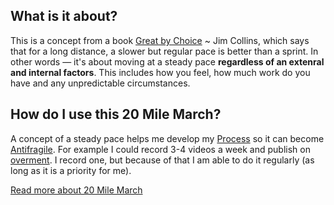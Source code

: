 ## What is it about?

This is a concept from a book [Great by Choice](../Books/Great%20by%20Choice.md) ~ Jim Collins, which says that for a long distance, a slower but regular pace is better than a sprint. In other words — it's about moving at a steady pace **regardless of an extenral and internal factors**. This includes how you feel, how much work do you have and any unpredictable circumstances. 

## How do I use this 20 Mile March?

A concept of a steady pace helps me develop my [Process](../Core/Process.md) so it can become [Antifragile](../Books/Antifragile.md). For example I could record 3-4 videos a week and publish on [overment](../Projects/overment.md). I record one, but because of that I am able to do it regularly (as long as it is a priority for me).

[Read more about 20 Mile March](https://www.jimcollins.com/concepts/twenty-mile-march.html)

